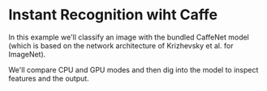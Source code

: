 # Instant Recognition wiht Caffe

In this example we'll classify an image with the bundled CaffeNet model (which is based on the network architecture of Krizhevsky et al. for ImageNet).

We'll compare CPU and GPU modes and then dig into the model to inspect features and the output.
